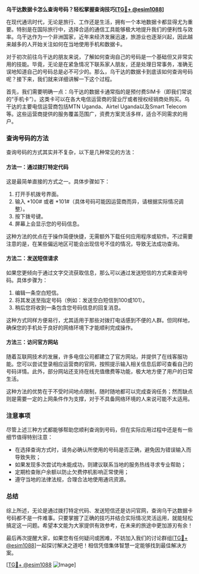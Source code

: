 **乌干达数据卡怎么查询号码？轻松掌握查询技巧[[TG💪+ @esim1088](https://t.me/s/esim1088)]**

在现代通讯时代，无论是旅行、工作还是生活，拥有一个本地数据卡都显得尤为重要。特别是在国际旅行中，选择合适的通信工具能够极大地提升我们的便利性与效率。乌干达作为一个非洲国家，近年来经济发展迅速，旅游业也逐渐兴起，因此越来越多的人开始关注如何在当地使用手机和数据卡。

对于初次前往乌干达的朋友来说，了解如何查询自己的号码是一个基础但又非常实用的技能。毕竟，无论是在紧急情况下联系家人朋友，还是处理日常事务，准确无误地知道自己的号码总是必不可少的。那么，乌干达的数据卡到底该如何查询号码呢？接下来，我们就来详细讲解一下这个过程。

首先，我们需要明确一点：乌干达的数据卡通常指的是预付费SIM卡（即我们常说的“手机卡”）。这类卡可以在各大电信运营商的营业厅或者授权经销商处购买。乌干达的主要电信运营商包括MTN Uganda、Airtel Uganda以及Smart Telecom等。这些运营商提供的服务覆盖范围广，资费方案灵活多样，适合不同需求的用户。

### 查询号码的方法

查询号码的方式其实并不复杂，以下是几种常见的方法：

#### 方法一：通过拨打特定代码
这是最简单直接的方式之一。具体步骤如下：
1. 打开手机拨号界面。
2. 输入 *100# 或者 *101#（具体号码可能因运营商而异，请根据实际情况调整）。
3. 按下拨号键。
4. 屏幕上会显示您的号码信息。

这种方法的优点在于操作简便快捷，无需额外下载任何应用程序或软件。不过需要注意的是，在某些偏远地区可能会出现信号不佳的情况，导致无法成功查询。

#### 方法二：发送短信请求
如果您更倾向于通过文字交流获取信息，那么可以通过发送短信的方式来查询号码。具体步骤为：
1. 编辑一条空白短信。
2. 将其发送至指定号码（例如：发送空白短信到100或101）。
3. 稍后您将收到一条包含您号码信息的回复消息。

这种方式同样方便易行，尤其适用于那些对拨打电话感到不便的人群。但同样地，确保您的手机处于良好的网络环境下才能顺利完成操作。

#### 方法三：访问官方网站
随着互联网技术的发展，许多电信公司都建立了官方网站，并提供了在线客服功能。您可以尝试登录相应运营商的官网，按照提示输入相关信息后即可查看自己的号码详情。此外，部分网站还支持在线充值缴费等功能，极大地方便了用户的日常生活。

这种方法的优势在于不受时间地点限制，随时随地都可以完成查询任务；然而缺点则是需要一定的上网条件作为支撑，对于不具备网络环境的人来说可能不太适用。

### 注意事项

尽管上述三种方式都能够帮助您顺利查询到号码，但在实际应用过程中还是有一些细节值得特别注意：
- 在选择查询方式时，请务必确认所使用的号码是否正确，避免因为错误输入而导致失败；
- 如果发现多次尝试均未能成功，则建议联系当地的服务热线寻求专业帮助；
- 定期检查账户余额以防止欠费停机影响正常使用；
- 遵守当地的法律法规，合理合法地使用通讯资源。

### 总结

综上所述，无论是通过拨打特定代码、发送短信还是访问官网，查询乌干达数据卡号码都不是一件难事。只要掌握了正确的技巧并结合实际情况灵活运用，就能轻松搞定这一问题。希望本文能为大家提供有效参考，在未来的旅途中更加游刃有余！

最后再次提醒大家，如果您有任何疑问或困难，不妨加入我们的讨论群组[[TG💪+ @esim1088](https://t.me/s/esim1088)]一起探讨解决之道吧！相信凭借集体智慧一定能够找到最佳解决方案。

[[TG💪+ @esim1088](https://t.me/s/esim1088) ![Image](https://i.postimg.cc/4NQfJmqS/Snipaste-2025-05-13-00-14-12.png)]